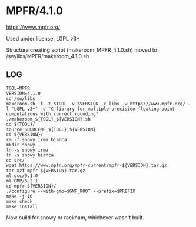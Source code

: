 MPFR/4.1.0
========================

<https://www.mpfr.org/>

Used under license:
LGPL v3+

Structure creating script (makeroom_MPFR_4.1.0.sh) moved to /sw/libs/MPFR/makeroom_4.1.0.sh

LOG
---

    TOOL=MPFR
    VERSION=4.1.0
    cd /sw/libs
    makeroom.sh -f -t $TOOL -v $VERSION -c libs -w https://www.mpfr.org/ -l "LGPL v3+" -d "C library for multiple-precision floating-point computations with correct rounding"
    ./makeroom_${TOOL}_${VERSION}.sh 
    cd ${TOOL}/
    source SOURCEME_${TOOL}_${VERSION} 
    cd ${VERSION}/
    rm -f snowy irma bianca
    mkdir snowy
    ln -s snowy irma
    ln -s snowy bianca
    cd src/
    wget https://www.mpfr.org/mpfr-current/mpfr-${VERSION}.tar.gz
    tar xzf mpfr-${VERSION}.tar.gz 
    ml gcc/9.1.0
    ml GMP/6.2.1
    cd mpfr-${VERSION}/
    ./configure --with-gmp=$GMP_ROOT --prefix=$PREFIX
    make -j 10
    make check
    make install

Now build for snowy or rackham, whichever wasn't built.

